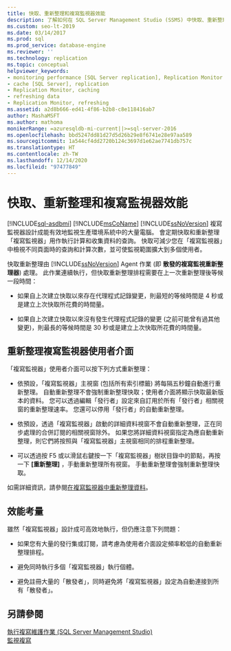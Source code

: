 ```yaml
---
title: 快取、重新整理和複寫監視器效能
description: 了解如何在 SQL Server Management Studio (SSMS) 中快取、重新整理和最佳化複寫監視器效能。
ms.custom: seo-lt-2019
ms.date: 03/14/2017
ms.prod: sql
ms.prod_service: database-engine
ms.reviewer: ''
ms.technology: replication
ms.topic: conceptual
helpviewer_keywords:
- monitoring performance [SQL Server replication], Replication Monitor
- cache [SQL Server], replication
- Replication Monitor, caching
- refreshing data
- Replication Monitor, refreshing
ms.assetid: a2d8b666-ed41-4f86-b2b8-c8e118416ab7
author: MashaMSFT
ms.author: mathoma
monikerRange: =azuresqldb-mi-current||>=sql-server-2016
ms.openlocfilehash: bbd5247dd81d27d5d26b29e8f6741e28e97aa589
ms.sourcegitcommit: 1a544cf4dd2720b124c3697d1e62ae7741db757c
ms.translationtype: HT
ms.contentlocale: zh-TW
ms.lasthandoff: 12/14/2020
ms.locfileid: "97477849"
---
```

# <a name="caching-refresh-and-replication-monitor-performance"></a>快取、重新整理和複寫監視器效能
[!INCLUDE[sql-asdbmi](../../../includes/applies-to-version/sql-asdbmi.md)]
  [!INCLUDE[msCoName](../../../includes/msconame-md.md)] [!INCLUDE[ssNoVersion](../../../includes/ssnoversion-md.md)] 複寫監視器設計成能有效地監視生產環境系統中的大量電腦。 會定期快取和重新整理「複寫監視器」用作執行計算和收集資料的查詢。 快取可減少您在「複寫監視器」中檢視不同頁面時的查詢和計算次數，並可使監視範圍擴大到多個使用者。  
  
 快取重新整理由 [!INCLUDE[ssNoVersion](../../../includes/ssnoversion-md.md)] Agent 作業 (即 **散發的複寫監視重新整理器**) 處理。 此作業連續執行，但快取重新整理排程需要在上一次重新整理後等候一段時間：  
  
-   如果自上次建立快取以來存在代理程式記錄變更，則最短的等候時間是 4 秒或是建立上次快取所花費的時間量。  
  
-   如果自上次建立快取以來沒有發生代理程式記錄的變更 (之前可能曾有過其他變更)，則最長的等候時間是 30 秒或是建立上次快取所花費的時間量。  
  
## <a name="refreshing-the-replication-monitor-user-interface"></a>重新整理複寫監視器使用者介面  
 「複寫監視器」使用者介面可以按下列方式重新整理：  
  
-   依預設，「複寫監視器」主視窗 (包括所有索引標籤) 將每隔五秒鐘自動進行重新整理。 自動重新整理不會強制重新整理快取；使用者介面將顯示快取最新版本的資料。 您可以透過編輯「發行者」設定來自訂用於所有「發行者」相關視窗的重新整理速率。 您還可以停用「發行者」的自動重新整理。  
  
-   依預設，透過「複寫監視器」啟動的詳細資料視窗不會自動重新整理，正在同步處理的合併訂閱的相關視窗除外。 如果您將詳細資料視窗指定為應自動重新整理，則它們將按照與「複寫監視器」主視窗相同的排程重新整理。  
  
-   可以透過按 F5 或以滑鼠右鍵按一下「複寫監視器」樹狀目錄中的節點，再按一下 **[重新整理]** ，手動重新整理所有視窗。 手動重新整理會強制重新整理快取。  
  
 如需詳細資訊，請參閱[在複寫監視器中重新整理資料](../../../relational-databases/replication/monitor/refresh-data-in-replication-monitor.md)。  
  
## <a name="performance-considerations"></a>效能考量  
 雖然「複寫監視器」設計成可高效地執行，但仍應注意下列問題：  
  
-   如果您有大量的發行集或訂閱，請考慮為使用者介面設定頻率較低的自動重新整理排程。  
  
-   避免同時執行多個「複寫監視器」執行個體。  
  
-   避免註冊大量的「散發者」，同時避免將「複寫監視器」設定為自動連接到所有「散發者」。  
  
## <a name="see-also"></a>另請參閱  
 [執行複寫維護作業 &#40;SQL Server Management Studio&#41;](../../../relational-databases/replication/administration/run-replication-maintenance-jobs-sql-server-management-studio.md)   
 [監視複寫](../../../relational-databases/replication/monitor/monitoring-replication.md)  
  
  
